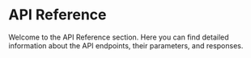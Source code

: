 # API Reference

Welcome to the API Reference section. Here you can find detailed information about the API endpoints, their parameters,
and responses.